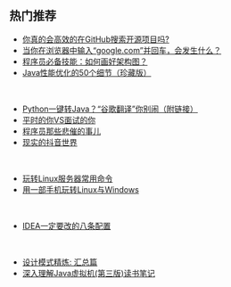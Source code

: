## 热门推荐

- [你真的会高效的在GitHub搜索开源项目吗?](https://mp.weixin.qq.com/s?__biz=MzU4NzYwNDAwMg==&mid=2247484682&idx=1&sn=81d39fc31955822c7471567bab86d666&chksm=fde8cc47ca9f45518035edb00cf694a6e51b0f21d499c4bd48191171576eaaadf9ae29932286&scene=0#rd)
- [当你在浏览器中输入“google.com”并回车，会发生什么？](https://mp.weixin.qq.com/s?__biz=MzU4NzYwNDAwMg==&mid=2247484811&idx=1&sn=e0e891ec6cd702d5743aa276ff4d8ae8&chksm=fde8ccc6ca9f45d044e640f7c9b420f2a7f04cebec706a004d536c74a643e0da8b5b349334e8&scene=0#rd)
- [程序员必备技能：如何画好架构图？](https://mp.weixin.qq.com/s?__biz=MzU4NzYwNDAwMg==&mid=2247485065&idx=2&sn=2eabd3d3943c6909a30690c974740beb&chksm=fde8cfc4ca9f46d2b032284c72b0c0f070d82d764fa3a26ca5edbbb68e95d7790988080fd0f4&scene=0#rd)
- [Java性能优化的50个细节（珍藏版）](https://mp.weixin.qq.com/s?__biz=MzU4NzYwNDAwMg==&mid=2247485013&idx=1&sn=4b1e11c2750326c0ba543f6d2df7c6f5&chksm=fde8cf18ca9f460eae48b030d22b2a28c8e95f08b6d82db12418524f639e0daf1d02f8f30e28&scene=0#rd)
<br>


- [Python一键转Java？“谷歌翻译”你别闹（附链接）](https://mp.weixin.qq.com/s?__biz=MzU4NzYwNDAwMg==&mid=2247484844&idx=1&sn=630bb6ce05fcb582d4086fae4e20f9c0&chksm=fde8cce1ca9f45f73227f514eeeb430bcd2a6749ae276e070a0899bbc55268838d4da08b5b5f&scene=0#rd)
- [平时的你VS面试的你](https://mp.weixin.qq.com/s?__biz=MzU4NzYwNDAwMg==&mid=2247484699&idx=1&sn=f163eea34a9713efeea9ab5610d5fd83&chksm=fde8cc56ca9f4540fa7ee533825c0c0665cb781ec865edff87c686733fb117351360073e1eea&scene=0#rd)
- [程序员那些悲催的事儿](https://mp.weixin.qq.com/s?__biz=MzU4NzYwNDAwMg==&mid=2247484721&idx=1&sn=4b6538003941ee3b4d0a447674a83f61&chksm=fde8cc7cca9f456a7fe3668d5dedc0f812d5b883b13b17ea8d1b49eaa47cf5cd90eb90e023d6&scene=0#rd)
- [现实的抖音世界](https://mp.weixin.qq.com/s?__biz=MzU4NzYwNDAwMg==&mid=2247484841&idx=1&sn=a624a31ef643e60ae9b767f670cb1afd&chksm=fde8cce4ca9f45f29006489d3be1f7b33ba05948251825b27c7648e4bb4312252c547124392e&scene=0#rd)
<br>


- [玩转Linux服务器常用命令](https://mp.weixin.qq.com/s?__biz=MzU4NzYwNDAwMg==&mid=2247483910&idx=1&sn=957b6e803f9a209441db1d8a58e689d4&chksm=fde8cb4bca9f425d26771c43b6a450d5757be83d9d8043f9c9ad28565b1b6b6951ebc71d4b96&scene=0#rd)
- [用一部手机玩转Linux与Windows](https://mp.weixin.qq.com/s?__biz=MzU4NzYwNDAwMg==&mid=2247483898&idx=1&sn=8c13f947e8e9d632450e60c9f3d431e0&chksm=fde8c8b7ca9f41a1c31015b7a85ca8ed984658e5d25ff14af1c4e6415440b5f855a1bac87c07&scene=0#rd)
<br>


- [IDEA一定要改的八条配置](https://mp.weixin.qq.com/s?__biz=MzU4NzYwNDAwMg==&mid=2247484565&idx=1&sn=6a226202ffdf9a620ec403fd9bd835bb&chksm=fde8cdd8ca9f44ce03f9eaa43f2e21f5a1260735eeb647d36009acf0d16e0529b4e4b5fb6882&mpshare=1&scene=1&srcid=1224xXrPDCjNFPT0ZeRhZqZE#rd)
<br>


- [设计模式精炼: 汇总篇](https://mp.weixin.qq.com/s?__biz=MzU4NzYwNDAwMg==&mid=2247484063&idx=1&sn=5a1d99d002737e17f7335b2ee19999c8&chksm=fde8cbd2ca9f42c449ae6cb638ad6801adf831dd0d81bf0a5da93ea665ebea8842562a7c69f9&scene=0#rd)
- [深入理解Java虚拟机(第三版)读书笔记](https://mp.weixin.qq.com/s?__biz=MzU4NzYwNDAwMg==&mid=2247484258&idx=1&sn=affe444ecee20bee5e2041e9a2338cbc&chksm=fde8ca2fca9f43393993234aebd76a174c9acabd9234c838541071992cfc2bcfa7f6dd09fd76&scene=0#rd)








